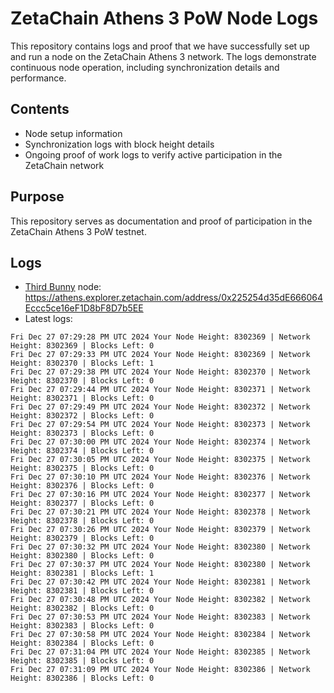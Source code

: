 # ZetaChain Athens 3 PoW Node Logs
This repository contains logs and proof that we have successfully set up and run a node on the ZetaChain Athens 3 network. The logs demonstrate continuous node operation, including synchronization details and performance.

## Contents
- Node setup information
- Synchronization logs with block height details
- Ongoing proof of work logs to verify active participation in the ZetaChain network

## Purpose
This repository serves as documentation and proof of participation in the ZetaChain Athens 3 PoW testnet.

## Logs

- [Third Bunny](https://thirdbunny.xyz/) node: https://athens.explorer.zetachain.com/address/0x225254d35dE666064Eccc5ce16eF1D8bF8D7b5EE
- Latest logs:
```
Fri Dec 27 07:29:28 PM UTC 2024 Your Node Height: 8302369 | Network Height: 8302369 | Blocks Left: 0
Fri Dec 27 07:29:33 PM UTC 2024 Your Node Height: 8302369 | Network Height: 8302370 | Blocks Left: 1
Fri Dec 27 07:29:38 PM UTC 2024 Your Node Height: 8302370 | Network Height: 8302370 | Blocks Left: 0
Fri Dec 27 07:29:44 PM UTC 2024 Your Node Height: 8302371 | Network Height: 8302371 | Blocks Left: 0
Fri Dec 27 07:29:49 PM UTC 2024 Your Node Height: 8302372 | Network Height: 8302372 | Blocks Left: 0
Fri Dec 27 07:29:54 PM UTC 2024 Your Node Height: 8302373 | Network Height: 8302373 | Blocks Left: 0
Fri Dec 27 07:30:00 PM UTC 2024 Your Node Height: 8302374 | Network Height: 8302374 | Blocks Left: 0
Fri Dec 27 07:30:05 PM UTC 2024 Your Node Height: 8302375 | Network Height: 8302375 | Blocks Left: 0
Fri Dec 27 07:30:10 PM UTC 2024 Your Node Height: 8302376 | Network Height: 8302376 | Blocks Left: 0
Fri Dec 27 07:30:16 PM UTC 2024 Your Node Height: 8302377 | Network Height: 8302377 | Blocks Left: 0
Fri Dec 27 07:30:21 PM UTC 2024 Your Node Height: 8302378 | Network Height: 8302378 | Blocks Left: 0
Fri Dec 27 07:30:26 PM UTC 2024 Your Node Height: 8302379 | Network Height: 8302379 | Blocks Left: 0
Fri Dec 27 07:30:32 PM UTC 2024 Your Node Height: 8302380 | Network Height: 8302380 | Blocks Left: 0
Fri Dec 27 07:30:37 PM UTC 2024 Your Node Height: 8302380 | Network Height: 8302381 | Blocks Left: 1
Fri Dec 27 07:30:42 PM UTC 2024 Your Node Height: 8302381 | Network Height: 8302381 | Blocks Left: 0
Fri Dec 27 07:30:48 PM UTC 2024 Your Node Height: 8302382 | Network Height: 8302382 | Blocks Left: 0
Fri Dec 27 07:30:53 PM UTC 2024 Your Node Height: 8302383 | Network Height: 8302383 | Blocks Left: 0
Fri Dec 27 07:30:58 PM UTC 2024 Your Node Height: 8302384 | Network Height: 8302384 | Blocks Left: 0
Fri Dec 27 07:31:04 PM UTC 2024 Your Node Height: 8302385 | Network Height: 8302385 | Blocks Left: 0
Fri Dec 27 07:31:09 PM UTC 2024 Your Node Height: 8302386 | Network Height: 8302386 | Blocks Left: 0
```

